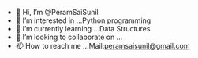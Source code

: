 - 👋 Hi, I’m @PeramSaiSunil
- 👀 I’m interested in ...Python programming
- 🌱 I’m currently learning ...Data Structures
- 💞️ I’m looking to collaborate on ...
- 📫 How to reach me ...Mail:peramsaisunil@gmail.com

<!---
PeramSaiSunil/PeramSaiSunil is a ✨ special ✨ repository because its `README.md` (this file) appears on your GitHub profile.
You can click the Preview link to take a look at your changes.
--->
